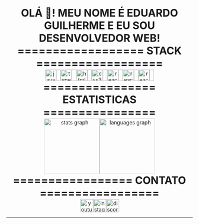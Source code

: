 <h1 align="center" style="margin: 0;">OLÁ 👋! MEU NOME É EDUARDO GUILHERME E EU SOU DESENVOLVEDOR WEB!</h1>

<h1 align="center" style="margin: 0;">================== STACK ==================</h1>
<div align="center" style="display: flex; justify-content: center;">
  <img src="https://cdn.jsdelivr.net/gh/devicons/devicon/icons/javascript/javascript-original.svg" height="30" alt="javascript logo" style="margin: 0; border: none;" />
  <img width="12" />
  <img src="https://cdn.jsdelivr.net/gh/devicons/devicon/icons/typescript/typescript-original.svg" height="30" alt="typescript logo" style="margin: 0; border: none;" />
  <img width="12" />
  <img src="https://cdn.jsdelivr.net/gh/devicons/devicon/icons/html5/html5-original.svg" height="30" alt="html5 logo" style="margin: 0; border: none;" />
  <img width="12" />
  <img src="https://cdn.jsdelivr.net/gh/devicons/devicon/icons/css3/css3-original.svg" height="30" alt="css3 logo" style="margin: 0; border: none;" />
  <img width="12" />
  <img src="https://cdn.jsdelivr.net/gh/devicons/devicon/icons/react/react-original.svg" height="30" alt="react logo" style="margin: 0; border: none;" />
  <img width="12" />
  <img src="https://cdn.jsdelivr.net/gh/devicons/devicon/icons/sass/sass.svg" height="30" alt="react logo" style="margin: 0; border: none;" />
  <img width="12" />
  <img src="https://cdn.jsdelivr.net/gh/devicons/devicon/icons/node/node.svg" height="30" alt="react logo" style="margin: 0; border: none;" />
  <img width="12" />
</div>

<h1 align="center" style="margin: 0;">================ ESTATISTICAS ================</h1>
<div align="center" style="display: flex; justify-content: center;">
  <img src="https://github-readme-stats.vercel.app/api?username=egoficial&hide_title=false&hide_rank=false&show_icons=true&include_all_commits=true&count_private=true&disable_animations=false&theme=dark&locale=pt-br&hide_border=false" height="150" alt="stats graph" style="margin: 0; border: none;" />
  <img src="https://github-readme-stats.vercel.app/api/top-langs?username=egoficial&locale=pt-br&hide_title=false&layout=compact&card_width=320&langs_count=5&theme=dark&hide_border=false" height="150" alt="languages graph" style="margin: 0; border: none;" />
</div>

<h1 align="center" style="margin: 0;">================= CONTATO =================</h1>
<div align="center" style="display: flex; justify-content: center;">
  <a href="https://www.youtube.com/@EgOnYoutube" target="_blank" style="text-decoration: none;">
    <img src="https://img.shields.io/static/v1?message=Youtube&logo=youtube&label=&color=FF0000&logoColor=white&labelColor=&style=for-the-badge" height="35" alt="youtube logo" style="margin: 0; border: none;" />
  </a>
  <a href="https://www.instagram.com/insta.eg_/" target="_blank" style="text-decoration: none;">
    <img src="https://img.shields.io/static/v1?message=Instagram&logo=instagram&label=&color=E4405F&logoColor=white&labelColor=&style=for-the-badge" height="35" alt="instagram logo" style="margin: 0; border: none;" />
  </a>
  <a href="https://discord.com" target="_blank" style="text-decoration: none;">
    <img src="https://img.shields.io/static/v1?message=Discord&logo=discord&label=&color=7289DA&logoColor=white&labelColor=&style=for-the-badge" height="35" alt="discord logo" style="margin: 0; border: none;" />
  </a>
</div>

---

